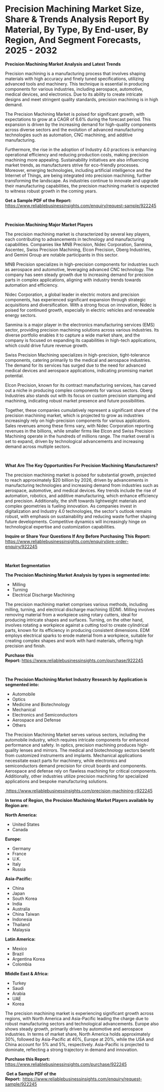 <p><h1>Precision Machining Market Size, Share & Trends Analysis Report By Material, By Type, By End-user, By Region, And Segment Forecasts, 2025 - 2032</h1></p><p><strong>Precision Machining Market Analysis and Latest Trends</strong></p>
<p><p>Precision machining is a manufacturing process that involves shaping materials with high accuracy and finely tuned specifications, utilizing advanced tools and machinery. This technique is essential in producing components for various industries, including aerospace, automotive, medical devices, and electronics. Due to its ability to create intricate designs and meet stringent quality standards, precision machining is in high demand.</p><p>The Precision Machining Market is poised for significant growth, with expectations to grow at a CAGR of 6.6% during the forecast period. This expansion is driven by the increasing demand for high-quality components across diverse sectors and the evolution of advanced manufacturing technologies such as automation, CNC machining, and additive manufacturing. </p><p>Furthermore, the rise in the adoption of Industry 4.0 practices is enhancing operational efficiency and reducing production costs, making precision machining more appealing. Sustainability initiatives are also influencing market trends, as manufacturers strive for eco-friendly processes. Moreover, emerging technologies, including artificial intelligence and the Internet of Things, are being integrated into precision machining, further transforming the landscape. As industries continue to innovate and upgrade their manufacturing capabilities, the precision machining market is expected to witness robust growth in the coming years.</p></p>
<p><strong>Get a Sample PDF of the Report:&nbsp;</strong> <a href="https://www.reliablebusinessinsights.com/enquiry/request-sample/922245?utm_campaign=3460&utm_medium=2&utm_source=Github&utm_content=ia&utm_term=18042025&utm_id=precision-machining">https://www.reliablebusinessinsights.com/enquiry/request-sample/922245</a></p>
<p>&nbsp;</p>
<p><strong>Precision Machining Major Market Players</strong></p>
<p><p>The precision machining market is characterized by several key players, each contributing to advancements in technology and manufacturing capabilities. Companies like MNB Precision, Nidec Corporation, Sanmina, Ascentec, Swiss Precision Machining, Elcon Precision, Oberg Industries, and Gemini Group are notable participants in this sector. </p><p>MNB Precision specializes in high-precision components for industries such as aerospace and automotive, leveraging advanced CNC technology. The company has seen steady growth due to increasing demand for precision parts in complex applications, aligning with industry trends towards automation and efficiency.</p><p>Nidec Corporation, a global leader in electric motors and precision components, has experienced significant expansion through strategic acquisitions and diversification. With a strong focus on innovation, Nidec is poised for continued growth, especially in electric vehicles and renewable energy sectors.</p><p>Sanmina is a major player in the electronics manufacturing services (EMS) sector, providing precision machining solutions across various industries. Its diverse portfolio enables it to capture a wide market share, and the company is focused on expanding its capabilities in high-tech applications, which could drive future revenue growth.</p><p>Swiss Precision Machining specializes in high-precision, tight-tolerance components, catering primarily to the medical and aerospace industries. The demand for its services has surged due to the need for advanced medical devices and aerospace applications, indicating promising market potential.</p><p>Elcon Precision, known for its contract manufacturing services, has carved out a niche in producing complex components for various sectors. Oberg Industries also stands out with its focus on custom precision stamping and machining, indicating robust market presence and future possibilities.</p><p>Together, these companies cumulatively represent a significant share of the precision machining market, which is projected to grow as industries increasingly rely on high-precision components for various applications. Sales revenues among these firms vary, with Nidec Corporation reporting revenues in the billions, while smaller firms like Elcon and Swiss Precision Machining operate in the hundreds of millions range. The market overall is set to expand, driven by technological advancements and increasing demand across multiple sectors.</p></p>
<p>&nbsp;</p>
<p><strong>What Are The Key Opportunities For Precision Machining Manufacturers?</strong></p>
<p><p>The precision machining market is poised for substantial growth, projected to reach approximately $20 billion by 2026, driven by advancements in manufacturing technologies and increasing demand from industries such as aerospace, automotive, and medical devices. Key trends include the rise of automation, robotics, and additive manufacturing, which enhance efficiency and precision. Additionally, the shift towards lightweight materials and complex geometries is fueling innovation. As companies invest in digitalization and Industry 4.0 technologies, the sector's outlook remains robust, with emphasis on sustainability and reducing waste further shaping future developments. Competitive dynamics will increasingly hinge on technological expertise and customization capabilities.</p></p>
<p><strong>Inquire or Share Your Questions If Any Before Purchasing This Report:</strong> <a href="https://www.reliablebusinessinsights.com/enquiry/pre-order-enquiry/922245?utm_campaign=3460&utm_medium=2&utm_source=Github&utm_content=ia&utm_term=18042025&utm_id=precision-machining">https://www.reliablebusinessinsights.com/enquiry/pre-order-enquiry/922245</a></p>
<p>&nbsp;</p>
<p><strong>Market Segmentation</strong></p>
<p><strong>The Precision Machining Market Analysis by types is segmented into:</strong></p>
<p><ul><li>Milling</li><li>Turning</li><li>Electrical Discharge Machining</li></ul></p>
<p><p>The precision machining market comprises various methods, including milling, turning, and electrical discharge machining (EDM). Milling involves removing material from a workpiece using rotary cutters, ideal for producing intricate shapes and surfaces. Turning, on the other hand, involves rotating a workpiece against a cutting tool to create cylindrical parts, known for its efficiency in producing consistent dimensions. EDM employs electrical sparks to erode material from a workpiece, suitable for creating complex shapes and work with hard materials, offering high precision and finish.</p></p>
<p><strong>Purchase this Report:&nbsp;</strong><a href="https://www.reliablebusinessinsights.com/purchase/922245?utm_campaign=3460&utm_medium=2&utm_source=Github&utm_content=ia&utm_term=18042025&utm_id=precision-machining">https://www.reliablebusinessinsights.com/purchase/922245</a></p>
<p>&nbsp;</p>
<p><strong>The Precision Machining Market Industry Research by Application is segmented into:</strong></p>
<p><ul><li>Automobile</li><li>Optics</li><li>Medicine and Biotechnology</li><li>Mechanical</li><li>Electronics and Semiconductors</li><li>Aerospace and Defense</li><li>Others</li></ul></p>
<p><p>The Precision Machining Market serves various sectors, including the automobile industry, which requires intricate components for enhanced performance and safety. In optics, precision machining produces high-quality lenses and mirrors. The medical and biotechnology sectors benefit from customized instruments and implants. Mechanical applications necessitate exact parts for machinery, while electronics and semiconductors demand precision for circuit boards and components. Aerospace and defense rely on flawless machining for critical components. Additionally, other industries utilize precision machining for specialized applications and bespoke manufacturing solutions.</p></p>
<p><a href="https://www.reliablebusinessinsights.com/precision-machining-r922245?utm_campaign=3460&utm_medium=2&utm_source=Github&utm_content=ia&utm_term=18042025&utm_id=precision-machining">&nbsp;https://www.reliablebusinessinsights.com/precision-machining-r922245</a></p>
<p><strong>In terms of Region, the Precision Machining Market Players available by Region are:</strong></p>
<p>
    <p> <strong> North America: </strong>
        <ul>
            <li>United States</li>
            <li>Canada</li>
        </ul>
        </p> 
    <p> <strong> Europe: </strong>
        <ul>
            <li>Germany</li>
            <li>France</li>
            <li>U.K.</li>
            <li>Italy</li>
            <li>Russia</li>
        </ul>
        </p> 
    <p> <strong> Asia-Pacific: </strong>
        <ul>
            <li>China</li>
            <li>Japan</li>
            <li>South Korea</li>
            <li>India</li>
            <li>Australia</li>
            <li>China Taiwan</li>
            <li>Indonesia</li>
            <li>Thailand</li>
            <li>Malaysia</li>
        </ul>
        </p> 
    <p> <strong> Latin America: </strong>
        <ul>
            <li>Mexico</li>
            <li>Brazil</li>
            <li>Argentina Korea</li>
            <li>Colombia</li>
        </ul>
        </p> 
    <p> <strong> Middle East & Africa: </strong>
        <ul>
            <li>Turkey</li>
            <li>Saudi</li>
            <li>Arabia</li>
            <li>UAE</li>
            <li>Korea</li>
        </ul>
    </p>
    </p>
<p><p>The precision machining market is experiencing significant growth across regions, with North America and Asia-Pacific leading the charge due to robust manufacturing sectors and technological advancements. Europe also shows steady growth, primarily driven by automotive and aerospace industries. In terms of market share, North America holds approximately 30%, followed by Asia-Pacific at 40%, Europe at 20%, while the USA and China account for 5% and 5%, respectively. Asia-Pacific is projected to dominate, reflecting a strong trajectory in demand and innovation.</p></p>
<p><strong>Purchase this Report: </strong><a href="https://www.reliablebusinessinsights.com/purchase/922245?utm_campaign=3460&utm_medium=2&utm_source=Github&utm_content=ia&utm_term=18042025&utm_id=precision-machining">https://www.reliablebusinessinsights.com/purchase/922245</a></p>
<p>&nbsp;<strong>Get a Sample PDF of the Report:&nbsp;&nbsp;</strong><a href="https://www.reliablebusinessinsights.com/enquiry/request-sample/922245?utm_campaign=3460&utm_medium=2&utm_source=Github&utm_content=ia&utm_term=18042025&utm_id=precision-machining">https://www.reliablebusinessinsights.com/enquiry/request-sample/922245</a></p>
<p><strong></strong></p>
<p><p></p><p></p><p></p></p>
